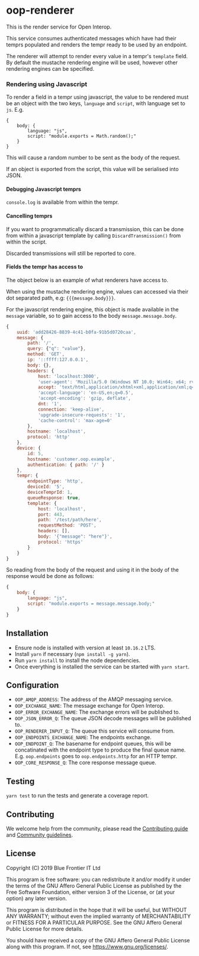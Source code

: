 # oop-renderer

This is the render service for Open Interop.

This service consumes authenticated messages which have had their temprs populated and renders the tempr ready to be used by an endpoint.

The renderer will attempt to render every value in a tempr's `template` field. By default the mustache rendering engine will be used, however other rendering engines can be specified.

### Rendering using Javascript

To render a field in a tempr using javascript, the value to be rendered must be an object with the two keys, `language` and `script`, with language set to `js`. E.g.
```javacript
{
    body: {
        language: "js",
        script: "module.exports = Math.random();"
    }
}
```

This will cause a random number to be sent as the body of the request.

If an object is exported from the script, this value will be serialised into JSON.

#### Debugging Javascript temprs

`console.log` is available from within the tempr.

#### Cancelling temprs

If you want to programmatically discard a transmission, this can be done from within a javascript template by calling `DiscardTransmission()` from within the script.

Discarded transmissions will still be reported to core.

#### Fields the tempr has access to

The object below is an example of what renderers have access to.

When using the mustache rendering engine, values can accessed via their dot separated path, e.g: `{{{message.body}}}`.

For the javascript rendering engine, this object is made available in the `message` variable, so to gain access to the body `message.message.body`.

```javascript
{
    uuid: 'add28426-8839-4c41-b0fa-91b5d0720caa',
    message: {
        path: '/',
        query: {"q": "value"},
        method: 'GET',
        ip: '::ffff:127.0.0.1',
        body: {},
        headers: {
            host: 'localhost:3000',
            'user-agent': 'Mozilla/5.0 (Windows NT 10.0; Win64; x64; rv:68.0) Gecko/20100101 Firefox/68.0',
            accept: 'text/html,application/xhtml+xml,application/xml;q=0.9,*/*;q=0.8',
            'accept-language': 'en-US,en;q=0.5',
            'accept-encoding': 'gzip, deflate',
            dnt: '1',
            connection: 'keep-alive',
            'upgrade-insecure-requests': '1',
            'cache-control': 'max-age=0'
        },
        hostname: 'localhost',
        protocol: 'http'
    },
    device: {
        id: 5,
        hostname: 'customer.oop.example',
        authentication: { path: '/' }
    },
    tempr: {
        endpointType: 'http',
        deviceId: '5',
        deviceTemprId: 1,
        queueResponse: true,
        template: {
            host: 'localhost',
            port: 443,
            path: '/test/path/here',
            requestMethod: 'POST',
            headers: [],
            body: '{"message": "here"}',
            protocol: 'https'
        }
    }
}
```

So reading from the body of the request and using it in the body of the response would be done as follows:
```javascript
{
    body: {
        language: "js",
        script: "module.exports = message.message.body;"
    }
}
```

## Installation

- Ensure node is installed with version at least `10.16.2` LTS.
- Install `yarn` if necessary (`npm install -g yarn`).
- Run `yarn install` to install the node dependencies.
- Once everything is installed the service can be started with `yarn start`.

## Configuration

- `OOP_AMQP_ADDRESS`: The address of the AMQP messaging service.
- `OOP_EXCHANGE_NAME`: The message exchange for Open Interop.
- `OOP_ERROR_EXCHANGE_NAME`:  The exchange errors will be published to.
- `OOP_JSON_ERROR_Q`: The queue JSON decode messages will be published to.
- `OOP_RENDERER_INPUT_Q`: The queue this service will consume from.
- `OOP_ENDPOINTS_EXCHANGE_NAME`: The endpoints exchange.
- `OOP_ENDPOINT_Q`:  The basename for endpoint queues, this will be concatinated with the endpoint type to produce the final queue name. E.g. `oop.endpoints` goes to `oop.endpoints.http` for an HTTP tempr.
- `OOP_CORE_RESPONSE_Q`: The core response message queue.

## Testing

`yarn test` to run the tests and generate a coverage report.

## Contributing

We welcome help from the community, please read the [Contributing guide](https://github.com/open-interop/oop-guidelines/blob/master/CONTRIBUTING.md) and [Community guidelines](https://github.com/open-interop/oop-guidelines/blob/master/CODE_OF_CONDUCT.md).

## License

Copyright (C) 2019 Blue Frontier IT Ltd

This program is free software: you can redistribute it and/or modify
it under the terms of the GNU Affero General Public License as
published by the Free Software Foundation, either version 3 of the
License, or (at your option) any later version.

This program is distributed in the hope that it will be useful,
but WITHOUT ANY WARRANTY; without even the implied warranty of
MERCHANTABILITY or FITNESS FOR A PARTICULAR PURPOSE.  See the
GNU Affero General Public License for more details.

You should have received a copy of the GNU Affero General Public License
along with this program.  If not, see <https://www.gnu.org/licenses/>.
